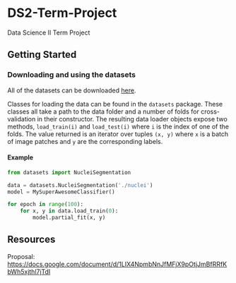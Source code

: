 # DS2-Term-Project
Data Science II Term Project


## Getting Started

### Downloading and using the datasets
All of the datasets can be downloaded [here][datasets].

Classes for loading the data can be found in the `datasets` package. These classes all take a path to the data folder and a number of folds for cross-validation in their constructor. The resulting data loader objects expose two methods, `load_train(i)` and `load_test(i)` where `i` is the index of one of the folds. The value returned is an iterator over tuples `(x, y)` where `x` is a batch of image patches and `y` are the corresponding labels.

#### Example
```python
from datasets import NucleiSegmentation

data = datasets.NucleiSegmentation('./nuclei')
model = MySuperAwesomeClassifier()

for epoch in range(100):
    for x, y in data.load_train(0):
        model.partial_fit(x, y)
```

[datasets]: http://www.andrewjanowczyk.com/deep-learning/


## Resources
Proposal:  https://docs.google.com/document/d/1LIX4NpmbNnJfMFjX9pOtjJmBfRRfKbWh5xjthl7jTdI
